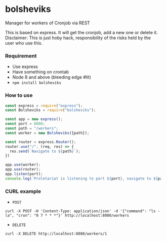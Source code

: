 # bolsheviks
Manager for workers of Cronjob via REST

This is based on express. It will get the cronjob, add a new one or delete it. Disclaimer: This is just hoby hack, responsibility of the risks held by the user who use this.

### Requirement
* Use express
* Have something on crontab
* Node 8 and above (bleeding edge #lit)
* `npm install bolsheviks`

### How to use
```js
const express = require("express");
const Bolsheviks = require("bolsheviks");

const app = new express();
const port = 8080;
const path = "/workers";
const worker = new Bolsheviks({path});

const router = express.Router();
router.use("/", (req, res) => {
  res.send(`Navigate to ${path}`);
})

app.use(worker);
app.use(router);
app.listen(port);
console.log(`Proletariat is listening to port ${port}, navigate to ${path}`);
```

### CURL example
* `POST`
```
curl -X POST -H 'Content-Type: application/json' -d '{"command": "ls -la", "cron": "0 7 * * *"}' http://localhost:8080/workers
```

* `DELETE`
```
curl -X DELETE http://localhost:8080/workers/1
```
